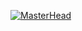 [![MasterHead](https://firebasestorage.googleapis.com/v0/b/images-9e613.appspot.com/o/Images%2FCapturedigitalblocke.PNG?alt=media&token=04de531e-3ce6-42cd-b134-d134c39be427)](https://newdigital.vercel.app/)
